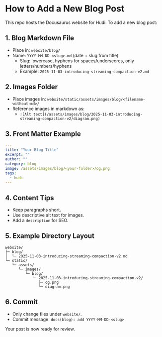 # How to Add a New Blog Post

This repo hosts the Docusaurus website for Hudi. To add a new blog post:

## 1. Blog Markdown File

- Place in: `website/blog/`
- Name: `YYYY-MM-DD-<slug>.md` (date + slug from title)
  - Slug: lowercase, hyphens for spaces/underscores, only letters/numbers/hyphens
  - Example: `2025-11-03-introducing-streaming-compaction-v2.md`

## 2. Images Folder

- Place images in: `website/static/assets/images/blog/<filename-without-md>/`
- Reference images in markdown as:
  - `![Alt text](/assets/images/blog/2025-11-03-introducing-streaming-compaction-v2/diagram.png)`

## 3. Front Matter Example

```yaml
---
title: "Your Blog Title"
excerpt: ""
author: ""
category: blog
image: /assets/images/blog/<your-folder>/og.png
tags:
  - hudi
---
```

## 4. Content Tips

- Keep paragraphs short.
- Use descriptive alt text for images.
- Add a `description` for SEO.

## 5. Example Directory Layout

```text
website/
├─ blog/
│  └─ 2025-11-03-introducing-streaming-compaction-v2.md
└─ static/
   └─ assets/
      └─ images/
         └─ blog/
            └─ 2025-11-03-introducing-streaming-compaction-v2/
               ├─ og.png
               └─ diagram.png
```

## 6. Commit

- Only change files under `website/`.
- Commit message: `docs(blog): add YYYY-MM-DD-<slug>`

Your post is now ready for review.
